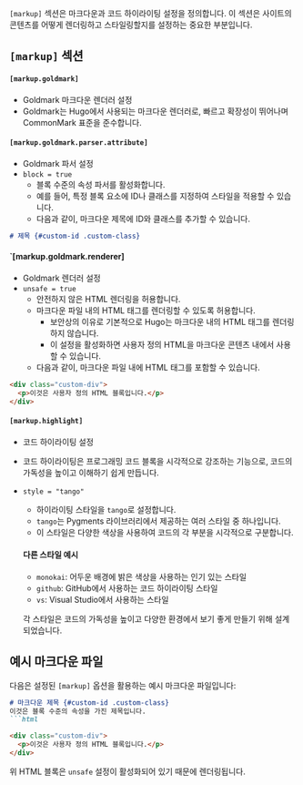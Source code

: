 `[markup]` 섹션은 마크다운과 코드 하이라이팅 설정을 정의합니다. 
이 섹션은 사이트의 콘텐츠를 어떻게 렌더링하고 스타일링할지를 설정하는 중요한 부분입니다.

## `[markup]` 섹션

#### `[markup.goldmark]`
- Goldmark 마크다운 렌더러 설정
- Goldmark는 Hugo에서 사용되는 마크다운 렌더러로, 빠르고 확장성이 뛰어나며 CommonMark 표준을 준수합니다.
#### `[markup.goldmark.parser.attribute]`
- Goldmark 파서 설정
- `block = true`
	- 블록 수준의 속성 파서를 활성화합니다.
	- 예를 들어, 특정 블록 요소에 ID나 클래스를 지정하여 스타일을 적용할 수 있습니다.
	- 다음과 같이, 마크다운 제목에 ID와 클래스를 추가할 수 있습니다.

```md
# 제목 {#custom-id .custom-class}
```

#### `[markup.goldmark.renderer]
- Goldmark 렌더러 설정
- `unsafe = true`
	- 안전하지 않은 HTML 렌더링을 허용합니다.
	- 마크다운 파일 내의 HTML 태그를 렌더링할 수 있도록 허용합니다. 
		- 보안상의 이유로 기본적으로 Hugo는 마크다운 내의 HTML 태그를 렌더링하지 않습니다. 
		- 이 설정을 활성화하면 사용자 정의 HTML을 마크다운 콘텐츠 내에서 사용할 수 있습니다.    
	- 다음과 같이, 마크다운 파일 내에 HTML 태그를 포함할 수 있습니다.

```md
<div class="custom-div">
  <p>이것은 사용자 정의 HTML 블록입니다.</p>
</div>
```

#### `[markup.highlight]`
- 코드 하이라이팅 설정
- 코드 하이라이팅은 프로그래밍 코드 블록을 시각적으로 강조하는 기능으로, 코드의 가독성을 높이고 이해하기 쉽게 만듭니다.
- `style = "tango"`
	- 하이라이팅 스타일을 `tango`로 설정합니다.
	- `tango`는 Pygments 라이브러리에서 제공하는 여러 스타일 중 하나입니다.
	- 이 스타일은 다양한 색상을 사용하여 코드의 각 부분을 시각적으로 구분합니다.
    
    #### 다른 스타일 예시    
    - `monokai`: 어두운 배경에 밝은 색상을 사용하는 인기 있는 스타일
    - `github`: GitHub에서 사용하는 코드 하이라이팅 스타일
    - `vs`: Visual Studio에서 사용하는 스타일
    
    각 스타일은 코드의 가독성을 높이고 다양한 환경에서 보기 좋게 만들기 위해 설계되었습니다.

## 예시 마크다운 파일

다음은 설정된 `[markup]` 옵션을 활용하는 예시 마크다운 파일입니다:

```md
# 마크다운 제목 {#custom-id .custom-class}
이것은 블록 수준의 속성을 가진 제목입니다.
```html

<div class="custom-div">
  <p>이것은 사용자 정의 HTML 블록입니다.</p>
</div>

```
위 HTML 블록은 `unsafe` 설정이 활성화되어 있기 때문에 렌더링됩니다.
